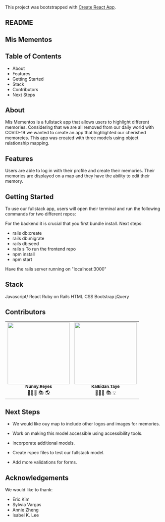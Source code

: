 This project was bootstrapped with [Create React App](https://github.com/facebook/create-react-app).

## README

## Mis Mementos
## Table of Contents
- About
- Features
- Getting Started
- Stack
- Contributors
- Next Steps

## About

Mis Mementos is a fullstack app that allows users to highlight different memories. Considering that we are all removed from our daily world with COVID-19 we wanted to create an app that highlighted our cherished memoreies. This app was created with three models using object relationship mapping.

## Features
Users are able to log in with their profile and create their memories. Their memories are displayed on a map and they have the ability to edit their memory.

## Getting Started
To use our fullstack app, users will open their terminal and run the following commands for two different repos:

For the backend it is crucial that you first bundle install. Next steps:

- rails db:create
- rails db:migrate
- rails db:seed
- rails s
To run the frontend repo
- npm install
- npm start

Have the rails server running on "localhost:3000"

## Stack
Javascript/ React
Ruby on Rails
HTML
CSS
Bootstrap
jQuery

## Contributors
<table>
  <tr>
    <td align="center">
      <a href="https://github.com/nunnyr">
        <img src="https://avatars2.githubusercontent.com/u/22527547?s=460&u=ad9c2d830938168f717cd28941b2f104c6677598&v=4" width="200px;" alt=""/><br/><sub><b>Nunny Reyes</b></sub>
      </a><br />
      <a href="https://github.com/wlcreate/Mod1_Restaurant_Reservation_App" title="Code">👩🏻‍💻</a> 
      <a href="https://github.com/wlcreate/Mod1_Restaurant_Reservation_App" title="Documentation">📚</a> 
      <a href="#ideas-nunny" title="Ideas, Planning, & Feedback">🌎</a>            
    </td>

  <td align="center">
      <a href="https://github.com/wlcreate">
        <img src="https://avatars.githubusercontent.com/u/57603757?v=4" width="200px;" alt=""/><br/><sub><b>Kalkidan Taye</b></sub>
      </a><br />
      <a href="https://github.com/wlcreate/Mod1_Restaurant_Reservation_App" title="Code">👩🏻‍💻</a> 
      <a href="https://github.com/wlcreate/Mod1_Restaurant_Reservation_App" title="Documentation">📚</a> 
      <a href="#ideas-waverley" title="Ideas, Planning, & Feedback">💡</a>            
    </td>


  </tr>
</table>


## Next Steps
- We would like ouy map to include other logos and images for memories.  

- Work on making this model accessible using accessibility tools.

- Incorporate additional models.

- Create rspec files to test our fullstack model.

- Add more validations for forms.

## Acknowledgements
We would like to thank:

- Eric Kim
- Sylwia Vargas
- Annie Zheng
- Isabel K. Lee
